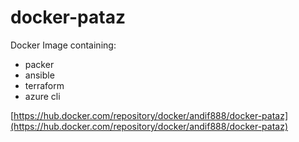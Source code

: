 # docker-pataz

Docker Image containing:

- packer
- ansible
- terraform
- azure cli

[https://hub.docker.com/repository/docker/andif888/docker-pataz](https://hub.docker.com/repository/docker/andif888/docker-pataz)
